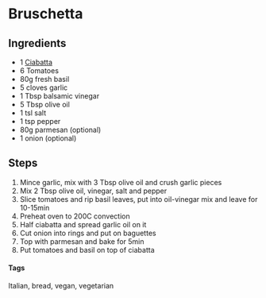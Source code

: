 # Bruschetta

## Ingredients

* 1 [Ciabatta](Ciabatta.html)
* 6 Tomatoes
* 80g fresh basil
* 5 cloves garlic
* 1 Tbsp balsamic vinegar
* 5 Tbsp olive oil
* 1 tsl salt
* 1 tsp pepper
* 80g parmesan (optional)
* 1 onion (optional)

## Steps

1. Mince garlic, mix with 3 Tbsp olive oil and crush garlic pieces
2. Mix 2 Tbsp olive oil, vinegar, salt and pepper
3. Slice tomatoes and rip basil leaves, put into oil-vinegar mix and leave for 10-15min
4. Preheat oven to 200C convection
5. Half ciabatta and spread garlic oil on it 
6. Cut onion into rings and put on baguettes
7. Top with parmesan and bake for 5min
8. Put tomatoes and basil on top of ciabatta

#### Tags
Italian, bread, vegan, vegetarian
